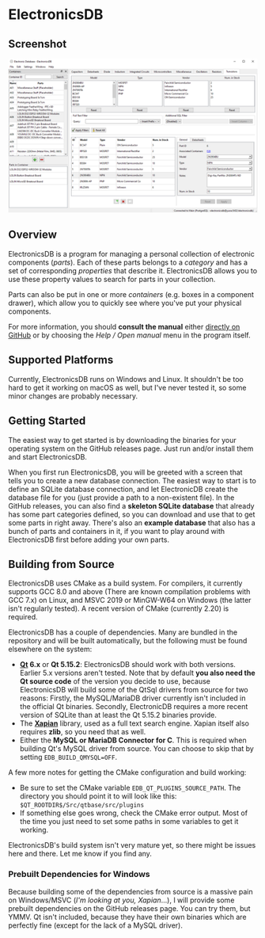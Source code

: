 # ElectronicsDB

## Screenshot

![ElectronicsDB Main UI - Screenshot](electronicsdb-screenshot.png)

## Overview

ElectronicsDB is a program for managing a personal collection of electronic components (_parts_). Each of these parts belongs to a _category_ and has a set of corresponding _properties_ that describe it. ElectronicsDB allows you to use these property values to search for parts in your collection.

Parts can also be put in one or more _containers_ (e.g. boxes in a component drawer), which allow you to quickly see where you've put your physical components.

For more information, you should **consult the manual** either [directly on GitHub](src/resources/doc/main.md) or by choosing the _Help / Open manual_ menu in the program itself.

## Supported Platforms

Currently, ElectronicsDB runs on Windows and Linux. It shouldn't be too hard to get it working on macOS as well, but I've never tested it, so some minor changes are probably necessary.

## Getting Started

The easiest way to get started is by downloading the binaries for your operating system on the GitHub releases page. Just run and/or install them and start ElectronicsDB.

When you first run ElectronicsDB, you will be greeted with a screen that tells you to create a new database connection. The easiest way to start is to define an SQLite database connection, and let ElectronicDB create the database file for you (just provide a path to a non-existent file). In the GitHub releases, you can also find a **skeleton SQLite database** that already has some part categories defined, so you can download and use that to get some parts in right away. There's also an **example database** that also has a bunch of parts and containers in it, if you want to play around with ElectronicsDB first before adding your own parts.

## Building from Source

ElectronicsDB uses CMake as a build system. For compilers, it currently supports GCC 8.0 and above (There are known compilation problems with GCC 7.x) on Linux, and MSVC 2019 or MinGW-W64 on Windows (the latter isn't regularly tested). A recent version of CMake (currently 2.20) is required.

ElectronicsDB has a couple of dependencies. Many are bundled in the repository and will be built automatically, but the following must be found elsewhere on the system:

* **[Qt](https://www.qt.io/) 6.x** or **Qt 5.15.2**: ElectronicsDB should work with both versions. Earlier 5.x versions aren't tested. Note that by default **you also need the Qt source code** of the version you decide to use, because ElectronicsDB will build some of the QtSql drivers from source for two reasons: Firstly, the MySQL/MariaDB driver currently isn't included in the official Qt binaries. Secondly, ElectronicDB requires a more recent version of SQLite than at least the Qt 5.15.2 binaries provide.
* The **[Xapian](https://xapian.org/)** library, used as a full text search engine. Xapian itself also requires **zlib**, so you need that as well.
* Either the **MySQL or MariaDB Connector for C**. This is required when building Qt's MySQL driver from source. You can choose to skip that by setting `EDB_BUILD_QMYSQL=OFF`.

A few more notes for getting the CMake configuration and build working:

* Be sure to set the CMake variable `EDB_QT_PLUGINS_SOURCE_PATH`. The directory you should point it to will look like this: `$QT_ROOTDIR$/Src/qtbase/src/plugins`
* If something else goes wrong, check the CMake error output. Most of the time you just need to set some paths in some variables to get it working.

ElectronicsDB's build system isn't very mature yet, so there might be issues here and there. Let me know if you find any.

### Prebuilt Dependencies for Windows

Because building some of the dependencies from source is a massive pain on Windows/MSVC (*I'm looking at you, Xapian*...), I will provide some prebuilt dependencies on the GitHub releases page. You can try them, but YMMV. Qt isn't included, because they have their own binaries which are perfectly fine (except for the lack of a MySQL driver).
